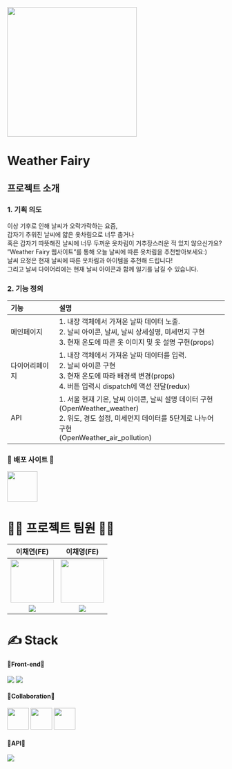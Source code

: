 <img src="Users/chaeyeonglee/Desktop/weather.png" width="300">

<h1> Weather Fairy </h1>
<h2> 프로젝트 소개 </h2>
<h3> 1. 기획 의도 </h3>
이상 기후로 인해 날씨가 오락가락하는 요즘,<br />
갑자기 추워진 날씨에 얇은 옷차림으로 너무 춥거나<br />
혹은 갑자기 따뜻해진 날씨에 너무 두꺼운 옷차림이 거추장스러운 적 있지 않으신가요?<br />
”Weather Fairy 웹사이트”를 통해 오늘 날씨에 따른 옷차림을 추천받아보세요:)<br />
날씨 요정은 현재 날씨에 따른 옷차림과 아이템을 추천해 드립니다!<br />
그리고 날씨 다이어리에는 현재 날씨 아이콘과 함께 일기를 남길 수 있습니다.<br />
<h3> 2. 기능 정의 </h3>

|기능| 설명|
|:---|:---|
|메인페이지|1. 내장 객체에서 가져온 날짜 데이터 노출. <br>2. 날씨 아이콘, 날씨, 날씨 상세설명, 미세먼지 구현 <br /> 3. 현재 온도에 따른 옷 이미지 및 옷 설명 구현(props)|
|다이어리페이지|1. 내장 객체에서 가져온 날짜 데이터를 입력. <br>2. 날씨 아이콘 구현 <br /> 3. 현재 온도에 따라 배경색 변경(props)<br /> 4. 버튼 입력시 dispatch에 액션 전달(redux)|
|API|1. 서울 현재 기온, 날씨 아이콘, 날씨 설명 데이터 구현<br />(OpenWeather_weather)<br>2. 위도, 경도 설정, 미세먼지 데이터를 5단계로 나누어 구현<br />(OpenWeather_air_pollution)|

<h3> 🤍 배포 사이트 🤍 </h3>
<a href="http://101.101.208.182:3000/"><img src="project/src/fairy.png" width="70"></a>

<h1> 🧚🏻 프로젝트 팀원 🧚🏻 </h1>

|이채연(FE)|이채영(FE)|
|:---:|:---:|
|<img src="https://avatars.githubusercontent.com/u/107829964?v=4" width="100">|<img src="https://avatars.githubusercontent.com/u/116782324?v=4" width="100" >|
|<a href="https://github.com/leechaeyeon321"><img src="https://img.shields.io/badge/GitHub-181717?style=plastic&logo=GitHub&logoColor=white"/></a>|<a href="https://github.com/chaeyeongLEE"><img src="https://img.shields.io/badge/GitHub-181717?style=plastic&logo=GitHub&logoColor=white"/></a>|
<h1> ✍️ Stack </h1>
<h4> 🤍Front-end🤍 </h4>
<div>
<img src="https://img.shields.io/badge/-React-blue"/>
<img src="https://img.shields.io/badge/-Redux-blue"/>
</div>
<h4> 🤍Collaboration🤍 </h4>
<div>
<img src="https://cdn-icons-png.flaticon.com/512/733/733609.png" width="50"/>
<img src="https://upload.wikimedia.org/wikipedia/commons/thumb/e/e9/Notion-logo.svg/1024px-Notion-logo.svg.png" width="50"/>
<img src="https://cdn-icons-png.flaticon.com/512/3800/3800024.png" width="50"/>
</div>
<h4> 🤍API🤍 </h4>
<div>
  <a href="https://openweathermap.org/"><img src="https://img.shields.io/badge/-OpenWeather-orange"/></a>
</div>
